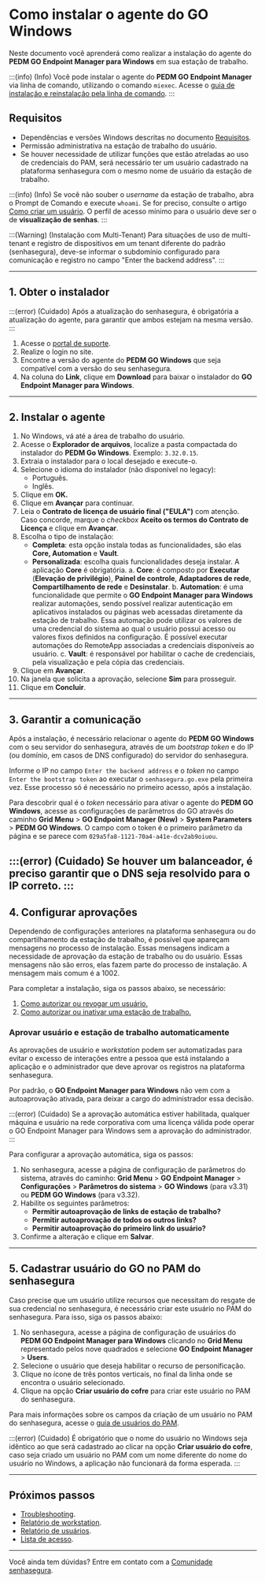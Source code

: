 # Como instalar o agente do GO Windows

Neste documento você aprenderá como realizar a instalação do agente do **PEDM GO Endpoint Manager para Windows** em sua estação de trabalho.

:::(info) (Info)
Você pode instalar o agente do **PEDM GO Endpoint Manager** via linha de comando, utilizando o comando `miexec`. Acesse o [guia de instalação e reinstalação pela linha de comando](/v3-33/docs/pt/go-windows-cmd-installation).
:::

## Requisitos

* Dependências e versões Windows descritas no documento [Requisitos](/v3-33/docs/pt/go-endpoint-manager-windows-requirements).
* Permissão administrativa na estação de trabalho do usuário.
* Se houver necessidade de utilizar funções que estão atreladas ao uso de credenciais do PAM, será necessário ter um usuário cadastrado na plataforma senhasegura com o mesmo nome de usuário da estação de trabalho.

:::(info) (Info)
Se você não souber o *username* da estação de trabalho, abra o Prompt de Comando e execute `whoami`. Se for preciso, consulte o artigo [Como criar um usuário](/v3-33/docs/pt/user-management-add-system-administrator). O perfil de acesso mínimo para o usuário deve ser o de **visualização de senhas**.
:::

:::(Warning) (Instalação com Multi-Tenant)
Para situações de uso de multi-tenant e registro de dispositivos em um tenant diferente do padrão (senhasegura), deve-se informar o subdomínio configurado para comunicação e registro no campo "Enter the backend address".
:::

---

## 1. Obter o instalador

:::(error) (Cuidado)
Após a atualização do senhasegura, é obrigatória a atualização do agente, para garantir que ambos estejam na mesma versão.
:::

1. Acesse o [portal de suporte](https://suporte.senhasegura.com.br).
2. Realize o login no site.
3. Encontre a versão do agente do **PEDM GO Windows** que seja compatível com a versão do seu senhasegura.
4. Na coluna do **Link**, clique em **Download** para baixar o instalador do **GO Endpoint Manager para Windows**.

---

## 2. Instalar o agente

1. No Windows, vá até a área de trabalho do usuário.
2. Acesse o **Explorador de arquivos**, localize a pasta compactada do instalador do **PEDM Go Windows**. Exemplo: `3.32.0.15`.
3. Extraia o instalador para o local desejado e execute-o.
4. Selecione o idioma do instalador (não disponível no legacy):
	* Português.
	* Inglês.
6. Clique em **OK.**
7. Clique em **Avançar** para continuar.
8. Leia o **Contrato de licença de usuário final ("EULA")** com atenção. Caso concorde, marque o *checkbox* **Aceito os termos do Contrato de Licença** e clique em **Avançar**.
9. Escolha o tipo de instalação:
	* **Completa**: esta opção instala todas as funcionalidades, são elas **Core, Automation** e **Vault**.  
	* **Personalizada**: escolha quais funcionalidades deseja instalar. A aplicação **Core** é obrigatória.
    	a. **Core**: é composto por **Executar** (**Elevação de privilégio**), **Painel de controle**, **Adaptadores de rede**, **Compartilhamento de rede** e **Desinstalar**.
    	b. **Automation**: é uma funcionalidade que permite o **GO Endpoint Manager para Windows** realizar automações, sendo possível realizar autenticação em aplicativos instalados ou páginas web acessadas diretamente da estação de trabalho. Essa automação pode utilizar os valores de uma credencial do sistema ao qual o usuário possui acesso ou valores fixos definidos na configuração. É possível executar automações do RemoteApp associadas a credenciais disponíveis ao usuário.
    	c. **Vault**: é responsável por habilitar o cache de credenciais, pela visualização e pela cópia das credenciais.
10. Clique em **Avançar**.
11. Na janela que solicita a aprovação, selecione **Sim** para prosseguir.
12. Clique em **Concluir**.

---

## 3. Garantir a comunicação

Após a instalação, é necessário relacionar o agente do **PEDM GO Windows** com o seu servidor do senhasegura, através de um *bootstrap token* e do IP (ou domínio, em casos de DNS configurado) do servidor do senhasegura.

Informe o IP no campo `Enter the backend address` e o *token* no campo `Enter the bootstrap token` ao executar o `senhasegura.go.exe` pela primeira vez. Esse processo só é necessário no primeiro acesso, após a instalação.

Para descobrir qual é o *token* necessário para ativar o agente do **PEDM GO Windows**, acesse as configurações de parâmetros do GO através do caminho **Grid Menu** > **GO Endpoint Manager (New)** > **System Parameters** > **PEDM GO Windows**. O campo com o token é o primeiro parâmetro da página e se parece com `029a5fa8-1121-70a4-a41e-dcv2ab9oiuou`.

:::(error) (Cuidado)
Se houver um balanceador, é preciso garantir que o DNS seja resolvido para o IP correto.
:::
---

## 4. Configurar aprovações

Dependendo de configurações anteriores na plataforma senhasegura ou do compartilhamento da estação de trabalho, é possível que apareçam mensagens no processo de instalação. Essas mensagens indicam a necessidade de aprovação da estação de trabalho ou do usuário. Essas mensagens não são erros, elas fazem parte do processo de instalação. A mensagem mais comum é a 1002.

Para completar a instalação, siga os passos abaixo, se necessário:

1.  [Como autorizar ou revogar um usuário.](/v3-33/docs/pt/go-endpoint-manager-how-to-authorize-or-revoke-a-user)
2.  [Como autorizar ou inativar uma estação de trabalho.](/v3-33/docs/pt/go-endpoint-manager-how-to-authorize-or-inactivate-a-workstation)

### Aprovar usuário e estação de trabalho automaticamente

As aprovações de usuário e *workstation* podem ser automatizadas para evitar o excesso de interações entre a pessoa que está instalando a aplicação e o administrador que deve aprovar os registros na plataforma senhasegura.

Por padrão, o **GO Endpoint Manager para Windows** não vem com a autoaprovação ativada, para deixar a cargo do administrador essa decisão.

:::(error) (Cuidado)
Se a aprovação automática estiver habilitada, qualquer máquina e usuário na rede corporativa com uma licença válida pode operar o GO Endpoint Manager para Windows sem a aprovação do administrador.
:::

Para configurar a aprovação automática, siga os passos:

1. No senhasegura, acesse a página de configuração de parâmetros do sistema, através do caminho: **Grid Menu** > **GO Endpoint Manager** > **Configurações** > **Parâmetros do sistema** > **GO Windows** (para v3.31) ou **PEDM GO Windows** (para v3.32).
2. Habilite os seguintes parâmetros:
	* **Permitir autoaprovação de links de estação de trabalho?**
	* **Permitir autoaprovação de todos os outros links?**
	* **Permitir autoaprovação do primeiro link do usuário?**
4.  Confirme a alteração e clique em **Salvar**.

---

## 5. Cadastrar usuário do GO no PAM do senhasegura

Caso precise que um usuário utilize recursos que necessitam do resgate de sua credencial no senhasegura, é necessário criar este usuário no PAM do senhasegura. Para isso, siga os passos abaixo:

1. No senhasegura, acesse a página de configuração de usuários do **PEDM GO Endpoint Manager para Windows** clicando no **Grid Menu** representado pelos nove quadrados e selecione **GO Endpoint Manager** > **Users**.
2. Selecione o usuário que deseja habilitar o recurso de personificação.
3. Clique no ícone de três pontos verticais, no final da linha onde se encontra o usuário selecionado.
4. Clique na opção **Criar usuário do cofre** para criar este usuário no PAM do senhasegura.

Para mais informações sobre os campos da criação de um usuário no PAM do senhasegura, acesse o [guia de usuários do PAM](https://docs.senhasegura.io/v3-33/docs/pt/user-management-add-system-administrator).

:::(error) (Cuidado)
É obrigatório que o nome do usuário no Windows seja idêntico ao que será cadastrado ao clicar na opção **Criar usuário do cofre**, caso seja criado um usuário no PAM com um nome diferente do nome do usuário no Windows, a aplicação não funcionará da forma esperada.
:::

---

## Próximos passos

* [Troubleshooting](https://docs.senhasegura.io/v3-33/docs/pt/troubleshooting-5).
* [Relatório de workstation](/v3-33/docs/pt/go-endpoint-manager-workstations).
* [Relatório de usuários](/v3-33/docs/pt/go-endpoint-manager-users).
* [Lista de acesso](/v3-33/docs/pt/go-endpoint-manager-windows-application-access-lists-1).

---

Você ainda tem dúvidas? Entre em contato com a [Comunidade senhasegura](https://community.senhasegura.io/).

